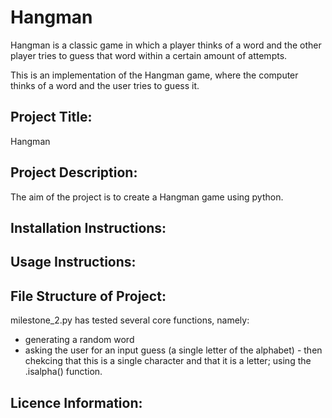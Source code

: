 # Hangman
Hangman is a classic game in which a player thinks of a word and the other player tries to guess that word within a certain amount of attempts.

This is an implementation of the Hangman game, where the computer thinks of a word and the user tries to guess it. 

##  Project Title: 
Hangman

## Project Description:
The aim of the project is to create a Hangman game using python. 

## Installation Instructions:

## Usage Instructions:

## File Structure of Project:
milestone_2.py has tested several core functions, namely:

- generating a random word
- asking the user for an input guess (a single letter of the alphabet) - then chekcing that this is a single character and that it is a letter; using the .isalpha() function.

## Licence Information:
